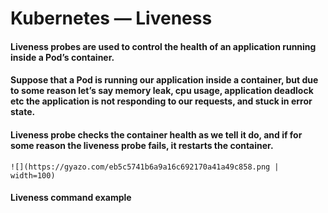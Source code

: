 # Kubernetes — Liveness

#### Liveness probes are used to control the health of an application running inside a Pod’s container. 

#### Suppose that a Pod is running our application inside a container, but due to some reason let’s say memory leak, cpu usage, application deadlock etc the application is not responding to our requests, and stuck in error state.

#### Liveness probe checks the container health as we tell it do, and if for some reason the liveness probe fails, it restarts the container.

`![](https://gyazo.com/eb5c5741b6a9a16c692170a41a49c858.png | width=100)`

#### Liveness command example 
```sh 



```
